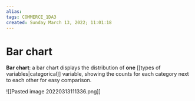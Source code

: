 ```yaml
---
alias: 
tags: COMMERCE_1DA3
created: Sunday March 13, 2022; 11:01:18 
---
```

# Bar chart
**Bar chart**: a bar chart displays the distribution of **one** [[types of variables|categorical]] variable, showing the counts for each category next to each other for easy comparison.

![[Pasted image 20220313111336.png]]